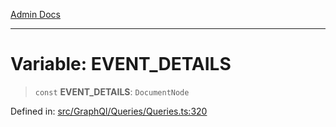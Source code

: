 [Admin Docs](/)

***

# Variable: EVENT\_DETAILS

> `const` **EVENT\_DETAILS**: `DocumentNode`

Defined in: [src/GraphQl/Queries/Queries.ts:320](https://github.com/PalisadoesFoundation/talawa-admin/blob/main/src/GraphQl/Queries/Queries.ts#L320)
